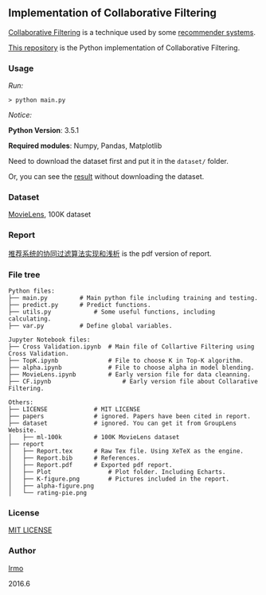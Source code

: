 ## Implementation of Collaborative Filtering

[Collaborative Filtering](https://en.wikipedia.org/wiki/Collaborative_filtering) is a technique used by some [recommender systems](https://en.wikipedia.org/wiki/Recommender_system).

[This repository](https://github.com/irmowan/Collaborative-Filtering) is the Python implementation of Collaborative Filtering.

### Usage

*Run:*

```
> python main.py
```

*Notice:*

**Python Version**: 3.5.1

**Required modules**: Numpy, Pandas, Matplotlib

Need to download the dataset first and put it in the `dataset/` folder.

Or, you can  see the [result](https://github.com/irmowan/Collaborative-Filtering/blob/master/Cross%20Validation.ipynb) without downloading the dataset.

### Dataset

[MovieLens](http://grouplens.org/datasets/movielens/), 100K dataset

### Report

[推荐系统的协同过滤算法实现和浅析](https://github.com/irmowan/MovieLens/blob/master/report/Report.pdf) is the pdf version of report.

### File tree

```
Python files:
├── main.py			# Main python file including training and testing.
├── predict.py		# Predict functions.
├── utils.py			# Some useful functions, including calculating.
├── var.py			# Define global variables.

Jupyter Notebook files:
├── Cross Validation.ipynb	# Main file of Collartive Filtering using Cross Validation.
├── TopK.ipynb				# File to choose K in Top-K algorithm.
├── alpha.ipynb				# File to choose alpha in model blending.
├── MovieLens.ipynb			# Early version file for data cleanning.
├── CF.ipynb					# Early version file about Collarative Filtering.

Others:
├── LICENSE				# MIT LICENSE
├── papers				# ignored. Papers have been cited in report.
├── dataset				# ignored. You can get it from GroupLens Website.
│   ├── ml-100k			# 100K MovieLens dataset
├── report
│   ├── Report.tex		# Raw Tex file. Using XeTeX as the engine.
│   ├── Report.bib		# References.
│   ├── Report.pdf		# Exported pdf report.
│   ├── Plot				# Plot folder. Including Echarts.
│   ├── K-figure.png		# Pictures included in the report.
│   ├── alpha-figure.png
│   └── rating-pie.png
```

### License

[MIT LICENSE](https://github.com/irmowan/MovieLens/blob/master/LICENSE)

### Author

[Irmo](https://github.com/irmowan)

2016.6
